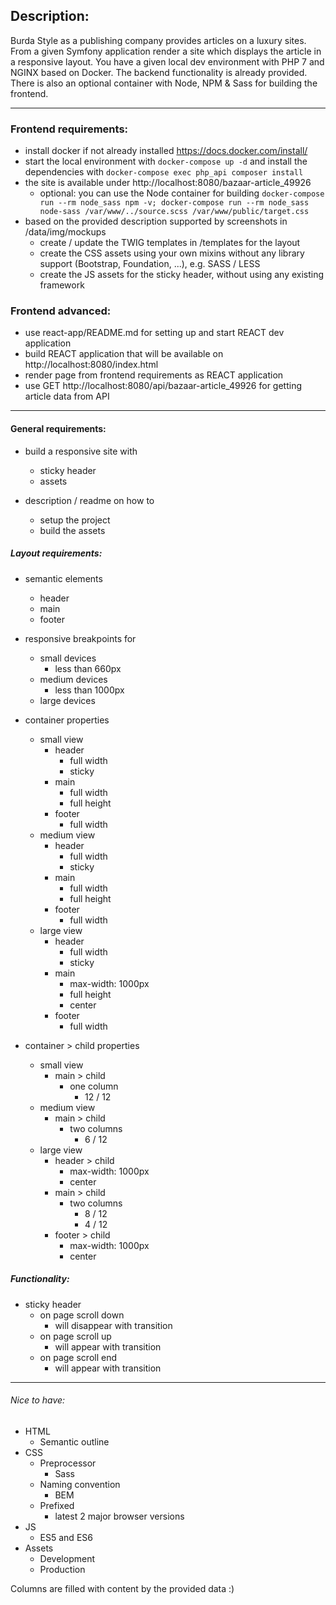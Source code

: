 ## Description:
Burda Style as a publishing company provides articles on a luxury sites.
From a given Symfony application render a site which displays the article in a responsive layout.
You have a given local dev environment with PHP 7 and NGINX based on Docker. The backend functionality is already provided.
There is also an optional container with Node, NPM & Sass for building the frontend.

---

### Frontend requirements:
* install docker if not already installed https://docs.docker.com/install/
* start the local environment with `docker-compose up -d` and install the dependencies with `docker-compose exec php_api composer install`
* the site is available under http://localhost:8080/bazaar-article_49926
    * optional: you can use the Node container for building `docker-compose run --rm node_sass npm -v; docker-compose run --rm node_sass node-sass /var/www/../source.scss /var/www/public/target.css`
* based on the provided description supported by screenshots in /data/img/mockups
    * create / update the TWIG templates in /templates for the layout
    * create the CSS assets using your own mixins without any library support (Bootstrap, Foundation, ...), e.g. SASS / LESS
    * create the JS assets for the sticky header, without using any existing framework

### Frontend advanced:
* use react-app/README.md for setting up and start REACT dev application
* build REACT application that will be available on http://localhost:8080/index.html
* render page from frontend requirements as REACT application
* use GET http://localhost:8080/api/bazaar-article_49926 for getting article data from API

---

#### General requirements:
* build a responsive site with
    * sticky header
    * assets

* description / readme on how to
    * setup the project
    * build the assets

##### Layout requirements:
* semantic elements
    * header
    * main
    * footer

* responsive breakpoints for
    * small devices
        * less than 660px
    * medium devices
        * less than 1000px
    * large devices

* container properties
    * small view
        * header
            * full width
            * sticky
        * main
            * full width
            * full height
        * footer
            * full width
    * medium view
        * header
            * full width
            * sticky
        * main
            * full width
            * full height
        * footer
            * full width
    * large view
        * header
            * full width
            * sticky
        * main
            * max-width: 1000px
            * full height
            * center
        * footer
            * full width

* container > child properties
    * small view
        * main > child
            * one column
                * 12 / 12
    * medium view
        * main > child
            * two columns
                * 6 / 12
    * large view
        * header > child
            * max-width: 1000px
            * center
        * main > child
            * two columns
                * 8 / 12
                * 4 / 12
        * footer > child
            * max-width: 1000px
            * center
            
##### Functionality:
* sticky header
    * on page scroll down
        * will disappear with transition
    * on page scroll up
        * will appear with transition
    * on page scroll end
        * will appear with transition

---

###### Nice to have:
* HTML
    * Semantic outline
* CSS
    * Preprocessor
        * Sass
    * Naming convention
        * BEM
    * Prefixed
        * latest 2 major browser versions
* JS
    * ES5 and ES6
* Assets
    * Development
    * Production

Columns are filled with content by the provided data :)
